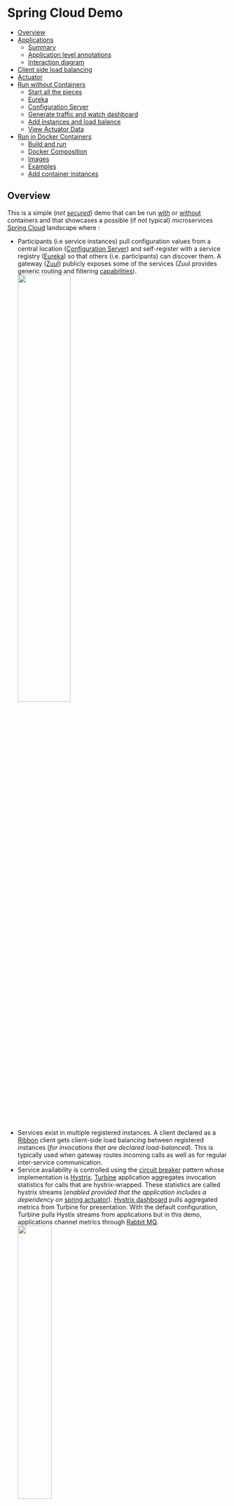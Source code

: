 # Spring Cloud Demo
- [Overview](#overview)
- [Applications](#applications)
  - [Summary](#summary)
  - [Application level annotations](#application-level-annotations)
  - [Interaction diagram](##interaction-diagram)
- [Client side load balancing](#client-side-load-balancing)
- [Actuator](#actuator)
- [Run without Containers](#run-locally)
  - [Start all the pieces](#start-all-the-pieces)
  - [Eureka](#eureka)
  - [Configuration Server](#configuration-server)
  - [Generate traffic and watch dashboard](#dashboard)
  - [Add instances and load balance](#add-instances)
  - [View Actuator Data](#actuator-data)
- [Run in Docker Containers](#run-in-docker-containers)
  - [Build and run](#build-and-run)
  - [Docker Composition](#composition)
  - [Images](#images)
  - [Examples](#examples)
  - [Add container instances](#add-container-instances)

## Overview
This is a simple (_not [secured](http://projects.spring.io/spring-security)_) demo that can be run [with](#run-in-docker-containers) or [without](#run-locally) containers and that showcases a possible (if not typical) microservices [Spring Cloud](http://projects.spring.io/spring-cloud) landscape where :
- Participants (i.e service instances) pull configuration values from a central location ([Configuration Server](https://cloud.spring.io/spring-cloud-config/)) and self-register with a service registry ([Eureka](https://cloud.spring.io/spring-cloud-netflix/)) so that others (i.e. participants) can discover them. A gateway ([Zuul](http://cloud.spring.io/spring-cloud-static/spring-cloud.html#_router_and_filter_zuul)) publicly exposes some of the services (Zuul provides generic routing and filtering [capabilities](http://techblog.netflix.com/2013/06/announcing-zuul-edge-service-in-cloud.html)).
<img src="https://cloud.githubusercontent.com/assets/13286393/17674081/df6b0168-62d8-11e6-8803-06682109aa92.png"
     border="0" width="50%" />
- Services exist in multiple registered instances. A client declared as a [Ribbon](http://cloud.spring.io/spring-cloud-static/spring-cloud.html#spring-cloud-ribbon) client gets client-side load balancing between registered instances (_for invocations that are declared load-balanced_). This is typically used when gateway routes incoming calls as well as for regular inter-service communication.
- Service availability is controlled using the [circuit breaker](http://martinfowler.com/bliki/CircuitBreaker.html) pattern whose implementation is [Hystrix](http://cloud.spring.io/spring-cloud-static/spring-cloud.html#_circuit_breaker_hystrix_clients). [Turbine](http://cloud.spring.io/spring-cloud-static/spring-cloud.html#_turbine) application aggregates invocation statistics for calls that are hystrix-wrapped. These statistics are called hystrix streams (_enabled provided that the application includes a dependency on_ [spring actuator](http://cloud.spring.io/spring-cloud-static/spring-cloud.html#_hystrix_metrics_stream)). [Hystrix dashboard](http://cloud.spring.io/spring-cloud-static/spring-cloud.html#_circuit_breaker_hystrix_dashboard) pulls aggregated metrics from Turbine for presentation. With the default configuration, Turbine pulls Hystix streams from applications but in this demo, applications channel metrics through [Rabbit MQ](https://www.rabbitmq.com).  
<img src="https://cloud.githubusercontent.com/assets/13286393/17674080/df69be48-62d8-11e6-9b38-8de10b404aee.png"
     border="0" width="40%" />
- Microservices landscape is inherently dynamic but participants must get hold of something **fixed** to be able to start working : you will typically have to choose between a fixed **configuration server** or a fixed **discovery service**. This demo uses the default option ([Config First Bootstrap](http://cloud.spring.io/spring-cloud-static/spring-cloud.html#config-first-bootstrap)) while the other option ([Discovery First Bootstrap](http://cloud.spring.io/spring-cloud-static/spring-cloud.html#discovery-first-bootstrap)) has applications bootstrap with the discovery service to discover the configuration server.  
In this demo, applications are configured to [fail fast](http://projects.spring.io/spring-cloud/spring-cloud.html#config-client-fail-fast) in case configuration server is not available but you can also tell them to keep [trying](http://projects.spring.io/spring-cloud/spring-cloud.html#config-client-retry). See the [**dockerized**](https://docs.docker.com/engine/understanding-docker/) flavor of the [demo](#run-in-docker-containers) where _Spring fail fast_ and Docker [always restart](https://docs.docker.com/engine/reference/run/#restart-policies-restart) policies allow for starting everything without minding about the booting order.

## Applications
### Summary
|Application|Context Path|Port|Comment|
|---|---|---|---|
|[Configuration Server](config-server)|`/`|8888|Management context path is `/admin`|
|[Gateway](gateway)|`/gateway`|8099|Routes `/gateway/m1` to M1 Service<br>Routes `/gateway/m2` to M2 Service|
|[Turbine](turbine)|`/`|8989|Management port 8991|
|[Eureka](eureka)|`/`|8761||
|[Dashboard](dashboard)|`/`|7980|Management port 7981|
|[M1 Service](m1-service)|`/`|8091|`GET /items/{id}` invokes both one outside resource and M3 (see interaction [diagram](#interaction-diagram))|
|[M2 Service](m2-service)|`/`|8092|Same as M1 with M2 tag|
|[M3 Service](m3-service)|`/`|8093|Counter service<br>`POST /counters/{tag}` increments counter<br>`GET /counters/{tag}` gets counter value<br>`GET /counters` retrieves all counters|

_**Notes**_
* All applications have actuator endpoints enabled (either explicitly in `pom.xml` with `spring-boot-starter-actuator` or as a consequence of being something else, e.g Configuration Server).
* [Rabbit MQ](https://www.rabbitmq.com) is running with port `5672`.

### Application level annotations
* All applications use `@SpringBootApplication`.
* Applications that register with Eureka use `@EnableDiscoveryClient`.

|Application|Annotations|
|---|---|
|[Configuration Server](config-server)|`@EnableConfigServer`|
|[Gateway](gateway)|`@EnableZuulProxy`|
|[Turbine](turbine)|`@EnableTurbineStream`|
|[Eureka](eureka)|`@EnableEurekaServer`|
|[Dashboard](dashboard)|`@EnableHystrixDashboard`<br>`@EnableTurbineStream`|
|[M1 Service](m1-service)|`@EnableCircuitBreaker` : some calls are wrapped with `@HystrixCommand`<br>`@EnableFeignClients` : invocations of M3 are feigned with `@FeignClient("m3-service")`<br>`@RestController`|
|[M2 Service](m2-service)|Same as M1|
|[M3 Service](m3-service)|`@RestController`|

### Interaction Diagram
<img src="https://cloud.githubusercontent.com/assets/13286393/17678268/36026ab8-62eb-11e6-9725-ac3e5d5564b1.png"
     border="0" width="60%" />

## Client Side Load Balancing
[Ribbon](https://spring.io/guides/gs/client-side-load-balancing) provides client-side load balancing. It will typically be used for **Gateway Routing** as well as with other **App to App** communication.  
<img src="https://cloud.githubusercontent.com/assets/13286393/17674082/df849a7e-62d8-11e6-9c20-c9254f338c4a.png"
     border="0" width="40%" />

Using the [Feign](http://cloud.spring.io/spring-cloud-static/spring-cloud.html#spring-cloud-feign) declaration, it is even easier to get a load-balanced invocation. Feign is an extremely handy shortcut that :
- Attaches a service to a Java interface and its REST endpoints (the ones you pick) to functions of that interface, making it really straightforward to code REST clients,
- Load balances service invocations,
- Hystrix-wraps them (this can however be [disabled](http://cloud.spring.io/spring-cloud-static/spring-cloud.html#spring-cloud-feign-hystrix)).

In this demo, M1 and M2 [invocations](https://github.com/sfogo/spring-democloud/blob/master/m1-service/src/main/java/com/vnet/democloud/m1/Application.java) of M3 are feigned.

## Actuator
Spring Cloud emphasizes the importance of Spring [Actuator](https://spring.io/guides/gs/actuator-service) endpoints as most participants must have them enabled to participate fully (especially for Hystrix streams). It also shows the extent of Spring configurability. Here are some stats (pulled from using the [actuator demo app](https://github.com/sfogo/spring-actuator-data)) for demo services that have almost no customization.

|Application|# of env props|# of config props|# of metrics|
|---|---|---|---|
|[Configuration Server](config-server)|149|262|37|
|[Gateway](gateway)|165|365|91|
|[Turbine](turbine)|159|380|135|
|[Eureka](eureka)|159|412|126|
|[Dashboard](dashboard)|159|398|82|
|[M1 Service](m1-service)|156|412|264|
|[M2 Service](m2-service)|156|412|264|
|[M3 Service](m3-service)|155|328|90|

## Run locally
### Start all the pieces
* Rabbit MQ
  * Start rabbit MQ separately (port `5672`)  
For instance on Ubuntu `sudo /etc/init.d/rabbitmq-server start`  
Installation notes are [here](https://www.rabbitmq.com/download.html).
* Applications
  * One option is to `cd` to each application and start them individually with `mvn spring-boot:run`, making sure you start with `config-server` (for fail-fast reasons explained in the [overview](#overview)), then on to `eureka` and other applications.
  * You can use this [run all](run-all.sh) script. It does some _rustic_ waiting and is clueless (other than not starting the next service) about start failures. In a real deployment you rely on options provided by your environment (for instance a combination of Spring `fail fast` and Docker `restart always` options).  

```
$ ./run-all.sh 
Starting config-server...
config-server started PID:13325 Log:/tmp/democloud/config-server.pid.13325.txt
Starting eureka...
eureka started PID:13382 Log:/tmp/democloud/eureka.pid.13382.txt
Starting m3-service...
m3-service started PID:13483 Log:/tmp/democloud/m3-service.pid.13483.txt
Starting m2-service...
m2-service started PID:13576 Log:/tmp/democloud/m2-service.pid.13576.txt
Starting m1-service...
m1-service started PID:13649 Log:/tmp/democloud/m1-service.pid.13649.txt
Starting gateway...
gateway started PID:13754 Log:/tmp/democloud/gateway.pid.13754.txt
Starting turbine...
turbine started PID:13845 Log:/tmp/democloud/turbine.pid.13845.txt
Starting dashboard...
dashboard started PID:13926 Log:/tmp/democloud/dashboard.pid.13926.txt
Done.
You can shut it all down with : kill `cat /tmp/democloud/pids.txt`
```

### Eureka
* Go to `http://localhost:8761`  
<img src="https://cloud.githubusercontent.com/assets/13286393/17682183/c0ee86f8-62fe-11e6-992e-f5fa1ea591f0.png"
     border="0" width="80%" />
* Some REST endpoints are available:
  * Get all apps : `http://localhost:8761/eureka/apps`
  * Get one app : `http://localhost:8761/eureka/apps/M3-SERVICE`
  * See Eureka [operations](https://github.com/Netflix/eureka/wiki/Eureka-REST-operations) (_but unsure which ones are available through Spring_).

### Configuration Server
* REST endpoints are available:
  * `http://localhost:8888/m1-service/dev` to view M1 `dev` profile
  * `http://localhost:8888/m1-service/docker` to view M1 `docker` profile
  * See [nomenclature](http://cloud.spring.io/spring-cloud-config/spring-cloud-config.html#_locating_remote_configuration_resources)

### Dashboard
* Go to `http://localhost:7980/hystrix`
* Monitor Turbine stream `http://localhost:8989`
* Generate some traffic from your browser
  * `http://localhost:8099/gateway/m1/items/123`
  * `http://localhost:8099/gateway/m2/items/xyz`
* Generate some traffic with this [Python3 Script](generate-traffic.py)
  * `generate-traffic.py 100`
  * It generates an Hystrix fallback every 7 calls (hence the over 10% error rate the dasboard displays).

<img src="https://cloud.githubusercontent.com/assets/13286393/17682185/c100f2c0-62fe-11e6-8297-9ea9a053a49a.png"
     border="0" width="90%" />

### Add instances
#### M1 Service
* M1 port (`server.port`) is acquired from Configuration Server and that cannot be bypassed unless you disable the bootstrap stage with `spring.cloud.bootstrap.enabled=false`. Once disabled, you can specify a different port (`8191` in this case) as well as other properties that M1 is expecting to see. Eureka and Rabbit MQ locations are provided (_it's actually superfluous because they are the default values anyway_). Start another M1 instance with port `8191` :
```
cd m1-service  
mvn spring-boot:run \
  -Dspring.cloud.bootstrap.enabled=false \
  -Ddemo.message='I am M1 at port 8191' \
  -Ddemo.resource='http://vachement.net/api/items' \
  -Dspring.cloud.config.uri='Not Applicable' \
  -Dspring.application.name=m1-service \
  -Deureka.client.serviceUrl.defaultZone='http://localhost:8761/eureka/' \
  -Dspring.rabbitmq.host=localhost \
  -Dspring.rabbitmq.port=5672 \
  -Dserver.port=8191 > /tmp/democloud/m1-service.port.8191.txt &
```

* Curl home endpoint for both instances
```
curl http://localhost:8191 
{"counter":{"name":"m1-service","value":0},
 "message":"I am M1 at port 8191","config.uri":"Not Applicable"}

curl http://localhost:8091 
{"counter":{"name":"m1-service","value":0},
 "message":"Hi! My name is m1.","config.uri":"http://localhost:8888"}
```

* Curl the gateway twice for m1 and you can see it alternates between M1 instances
```
curl http://localhost:8099/gateway/m1
{"counter":{"name":"m1-service","value":0},
 "message":"I am M1 at port 8191","config.uri":"Not Applicable"}

curl http://localhost:8099/gateway/m1
{"counter":{"name":"m1-service","value":0},
 "message":"Hi! My name is m1.","config.uri":"http://localhost:8888"}
```
* Refresh Eureka `http://localhost:8761`. M1 is now multi-instances.  
<img src="https://cloud.githubusercontent.com/assets/13286393/17723727/3d1b9728-63f1-11e6-8082-455215d96b59.png"
     border="0" width="80%" />

#### M2 Service
* Test file contains a JSON structure, value for `spring.application.json`
```
cd m2-service
cat ../testing/m2-instance-at-8192.txt
{
  "demo":{"message":"M2 Service at port 8192","resource":"http://vachement.net/api/items"},
  "eureka.client.serviceUrl.defaultZone":"http://localhost:8761/eureka/",
  "server":{"port":8192}, 
  "spring":{
    "application":{"name":"m2-service"},
    "rabbitmq":{"host":"localhost","port":5672},
    "cloud.config.uri":"Not Applicable"
  },
  "endpoints":{"cors":{
     "allowedOrigins":"*",
     "allowedMethods":"POST, GET, OPTIONS, DELETE",
     "maxAge":"3600",
     "allowedHeaders":"x-requested-with, authorization"}
  }
}
```
* Flatten JSON structure (hence the sed and tr). Set value for `spring.application.json`
```
mvn spring-boot:run \
  -Dspring.cloud.bootstrap.enabled=false \
  -Dspring.application.json="`cat ../testing/m2-instance-at-8192.txt | sed 's/^[ \t]*//' | tr -d '\n'`"
```
* Check home endpoint
```
curl http://localhost:8192 
{"counter":{"name":"m2-service","value":0},
 "message":"M2 Service at port 8192","config.uri":"Not Applicable"}
```

### Actuator Data
* Deploy [actuator app](https://github.com/sfogo/spring-actuator-data)  
`mvn package`  
`java -jar target/dependency/webapp-runner.jar --port 7070 target/gs-actuator-service-0.1.0`
* Go to `http://localhost:7070/app/actuate/index.html` (credentials are config / config) and change the actuator URL to one of the demo apps (for instance `http://localhost:8092` or `http://localhost:8099/gateway`)  
_(this is possible because all participants [enable CORS](config-server/src/main/resources/shared/application.yml))_  
<img src="https://cloud.githubusercontent.com/assets/13286393/17682184/c0ef47b4-62fe-11e6-8d04-64282f332ad1.png"
     border="0" width="80%" />
* Environment  
<img src="https://cloud.githubusercontent.com/assets/13286393/17682182/c0ecd52e-62fe-11e6-831e-c5eaa9388fb2.png"
     border="0" width="80%" />
<img src="https://cloud.githubusercontent.com/assets/13286393/17682181/c0e9bbd2-62fe-11e6-80ca-15d57a10e0d4.png"
     border="0" width="80%" />

## Run in Docker containers
### Build and run
* Package all modules  
`mvn clean package`  
Set `SPRING_PROFILES_ACTIVE` environment variable to select `docker` profile  
`export SPRING_PROFILES_ACTIVE=docker`  
Build Docker images and start containers  
`docker-compose -f ./docker-compose.yml up -d --build`  

* All services still go by the [Config First Bootstrap](http://cloud.spring.io/spring-cloud-static/spring-cloud.html#config-first-bootstrap) and the [fail fast](http://projects.spring.io/spring-cloud/spring-cloud.html#config-client-fail-fast) options. No starting order is mandated and therefore the Configuration Server may not yet be ready when a service starts up : it will fail but the `restart: always` option present in [Docker Compose file](docker-compose.yml) will restart the container. It may then take a few `Spring fail fast / Docker restart` cycles until the Configuration Server is found at boot time. On my system, it takes at least 3 to 4 minutes for all pieces to be up and running.

### Composition
In [Docker Compose file](docker-compose.yml), [Spring profile](http://docs.spring.io/spring-boot/docs/current/reference/html/howto-properties-and-configuration.html#howto-change-configuration-depending-on-the-environment) named `docker` is enabled with environment variable `SPRING_PROFILES_ACTIVE`. Profiles are used in application configuration files (see [example](m1-service/src/main/resources/bootstrap.yml)), enabling configuration properties to be segegrated by [profile](http://docs.spring.io/spring-boot/docs/current/reference/html/boot-features-external-config.html#boot-features-external-config-profile-specific-properties) to work in different environments (_for instance dev vs. prod_). There are multiple [ways](http://docs.spring.io/spring-boot/docs/current/reference/html/howto-properties-and-configuration.html#howto-set-active-spring-profiles) to set profiles active (i.e. select one or more profiles) and using an environment variable is just one of them.

[Docker Compose file](docker-compose.yml) builds new images except for RabbitMQ whose image is pulled from the [hub](https://hub.docker.com/_/rabbitmq/). Containers internally use the same ports as with the demo without containers (_but they could internally all use the same port_). Only the following pieces are externally exposed :

|Component|Externally|Container|
|---|---|---|
|Configuration Server|`8888`|`8888`|
|Eureka|`8761`|`8761`|
|Gateway|`80`|`8099`|
|Dashboard|`7980`|`7980`|
|Rabbit MQ Console|`15672`|`15672`|
* m1, m2 and m3 services can only be accessed through the gateway.
* Turbine stream at port `8989` is not externally exposed but the [Hystrix dashboard](http://localhost:7980/hystrix) can simply use `http://turbine:8989`. As in `docker` profile sections of configuration files, hostnames [**automatically created**](https://docs.docker.com/compose/networking/) by Docker compostion can be used for inter-container communication.

### Examples
* `curl http://localhost/gateway/m1/items/123-abc-456`  
`{"item":"123-abc-456","server":"vachement.net","time":{"millis":1473011217,"text":"2016-09-04T10:46:57-07:00","day":"Sun","week":"35"},"counter":{"name":"m1-service","value":268},"instance-counter":{"name":"m1-service-00000156-f64a-32eb-0000-00002a65fe7c","value":267},"message":"Hi! My name is m1."}`

* `curl http://localhost/gateway/m2/items/321-xyz-123`  
`{"item":"321-xyz-123","server":"vachement.net","time":{"millis":1473011296,"text":"2016-09-04T10:48:16-07:00","day":"Sun","week":"35"},"counter":{"name":"m2-service","value":268},"instance-counter":{"name":"m2-service-00000156-f64a-3d3e-0000-00002a65fe7c","value":266},"message":"Hi! My name is m2."}`

* `curl http://localhost/gateway/m3/counters`  
`[{"name":"m1-service-00000156-f64a-32eb-0000-00002a65fe7c","value":267},{"name":"m2-service","value":268},{"name":"m2-service-00000156-f64a-3d3e-0000-00002a65fe7c","value":266},{"name":"m1-service","value":268}]`

* Generate some traffic  
`./generate-traffic.py 91 -docker`

### Images
```
docker images
REPOSITORY                  TAG           IMAGE ID        CREATED             SIZE
springdemocloud_config      latest        1f05f50f151f    About an hour ago   188.2 MB
springdemocloud_dashboard   latest        3c6f07155076    About an hour ago   209.1 MB
springdemocloud_gateway     latest        f5d7f966fef0    About an hour ago   204.7 MB
springdemocloud_m3          latest        501b7a83d8a1    About an hour ago   202 MB
springdemocloud_m1          latest        bfc521741e09    About an hour ago   208.2 MB
springdemocloud_turbine     latest        57ff57564521    About an hour ago   207 MB
springdemocloud_m2          latest        e896f1acf388    About an hour ago   208.2 MB
springdemocloud_registry    latest        7e1a8ea78c57    About an hour ago   205.7 MB
rabbitmq                    3-management  cb479f313c93    11 days ago         180.8 MB
frolvlad/alpine-oraclejdk8  slim          ea24082fc934    6 weeks ago         167.1 MB
```
### Add container instances
* Check m1 containers  
```
docker ps | grep springdemocloud_m1 
6cc07ca3b191  springdemocloud_m1   "java -Xmx200m -jar /"  About an hour ago   Up About an hour
  8091/tcp  springdemocloud_m1_1
```
* Scale by 1 (_make sure you still have SPRING&#95;PROFILES&#95;ACTIVE env variable set so that docker compose picks it up_)  
```
docker-compose scale m1=2
Creating and starting springdemocloud_m1_2 ... done
```
* Re-check m1 containers  
```
docker ps | grep springdemocloud_m1 
046c2aa1e0df  springdemocloud_m1   "java -Xmx200m -jar /"   9 seconds ago      Up 6 seconds    
  8091/tcp  springdemocloud_m1_2
6cc07ca3b191  springdemocloud_m1   "java -Xmx200m -jar /"   About an hour ago  Up About an hour
  8091/tcp  springdemocloud_m1_1
```
* Eureka view. Note that we now have 2 instances at 2 different Docker network addresses but using the same port while with demo without containers we have 2 localhost instances using different ports.  
<img src="https://cloud.githubusercontent.com/assets/13286393/18227525/423d4f0a-71dc-11e6-915d-dc6b2cf1e419.png"
     border="0" width="80%" />
* Curl m1 multiple times and responses come from different instances  
```
curl http://localhost/gateway/m1/items/xyz
{"item":"xyz","server":"vachement.net","time":{"millis":1472947637,"text":"2016-09-03T17:07:17-07:00","day":"Sat","week":"35"},"counter":{"name":"m1-service","value":53},"instance-counter":{"name":"m1-service-00000156-f278-8df3-0000-00002a65fe7c","value":28},"message":"Hi! My name is m1."}
curl http://localhost/gateway/m1/items/123
{"item":"123","server":"vachement.net","time":{"millis":1472947644,"text":"2016-09-03T17:07:24-07:00","day":"Sat","week":"35"},"counter":{"name":"m1-service","value":54},"instance-counter":{"name":"m1-service-00000156-f27c-b25f-0000-00002a65fe7c","value":27},"message":"Hi! My name is m1."}
```
